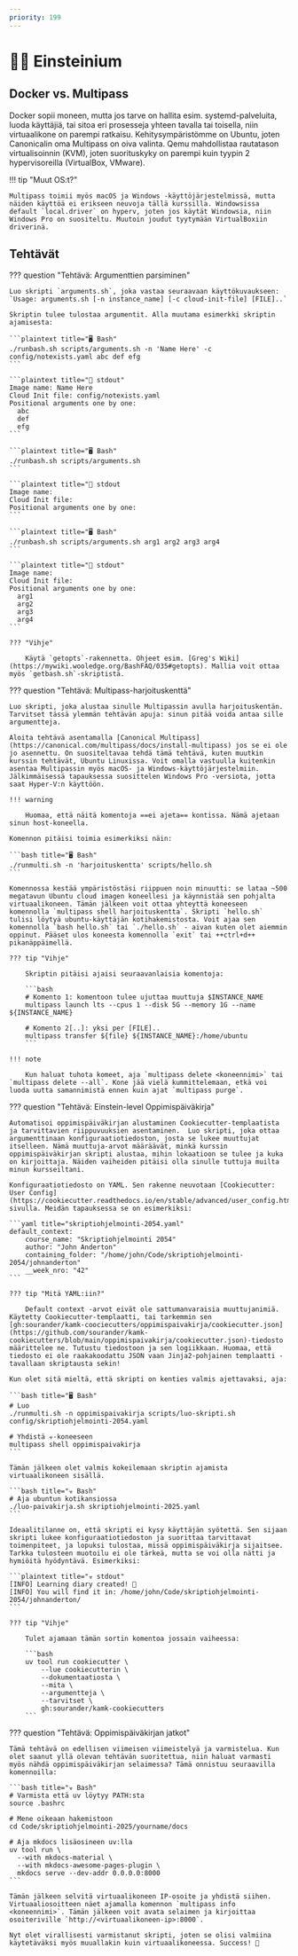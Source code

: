 ```yaml
---
priority: 199
---
```


# 👨‍🔬 Einsteinium

## Docker vs. Multipass

Docker sopii moneen, mutta jos tarve on hallita esim. systemd-palveluita, luoda käyttäjiä, tai sitoa eri prosesseja yhteen tavalla tai toisella, niin virtuaalikone on parempi ratkaisu. Kehitysympäristömme on Ubuntu, joten Canonicalin oma Multipass on oiva valinta. Qemu mahdollistaa rautatason virtualisoinnin (KVM), joten suorituskyky on parempi kuin tyypin 2 hypervisoreilla (VirtualBox, VMware).

!!! tip "Muut OS:t?"

    Multipass toimii myös macOS ja Windows -käyttöjärjestelmissä, mutta näiden käyttöä ei erikseen neuvoja tällä kurssilla. Windowsissa default `local.driver` on hyperv, joten jos käytät Windowsia, niin Windows Pro on suositeltu. Muutoin joudut tyytymään VirtualBoxiin driverinä.

## Tehtävät

??? question "Tehtävä: Argumenttien parsiminen"

    Luo skripti `arguments.sh`, joka vastaa seuraavaan käyttökuvaukseen: `Usage: arguments.sh [-n instance_name] [-c cloud-init-file] [FILE]..`
    
    Skriptin tulee tulostaa argumentit. Alla muutama esimerkki skriptin ajamisesta:

    ```plaintext title="🖥️ Bash"
    ./runbash.sh scripts/arguments.sh -n 'Name Here' -c config/notexists.yaml abc def efg
    ```

    ```plaintext title="🐳 stdout"
    Image name: Name Here
    Cloud Init file: config/notexists.yaml
    Positional arguments one by one: 
      abc
      def
      efg
    ```

    ```plaintext title="🖥️ Bash"
    ./runbash.sh scripts/arguments.sh
    ```

    ```plaintext title="🐳 stdout
    Image name:
    Cloud Init file:
    Positional arguments one by one: 
    ```

    ```plaintext title="🖥️ Bash"
    ./runbash.sh scripts/arguments.sh arg1 arg2 arg3 arg4
    ```

    ```plaintext title="🐳 stdout"
    Image name:
    Cloud Init file:
    Positional arguments one by one:
      arg1
      arg2
      arg3
      arg4
    ```

    ??? "Vihje"

        Käytä `getopts`-rakennetta. Ohjeet esim. [Greg's Wiki](https://mywiki.wooledge.org/BashFAQ/035#getopts). Mallia voit ottaa myös `getbash.sh`-skriptistä.


??? question "Tehtävä: Multipass-harjoituskenttä"

    Luo skripti, joka alustaa sinulle Multipassin avulla harjoituskentän. Tarvitset tässä ylemmän tehtävän apuja: sinun pitää voida antaa sille argumentteja.

    Aloita tehtävä asentamalla [Canonical Multipass](https://canonical.com/multipass/docs/install-multipass) jos se ei ole jo asennettu. On suositeltavaa tehdä tämä tehtävä, kuten muutkin kurssin tehtävät, Ubuntu Linuxissa. Voit omalla vastuulla kuitenkin asentaa Multipassin myös macOS- ja Windows-käyttöjärjestelmiin. Jälkimmäisessä tapauksessa suosittelen Windows Pro -versiota, jotta saat Hyper-V:n käyttöön.

    !!! warning

        Huomaa, että näitä komentoja ==ei ajeta== kontissa. Nämä ajetaan sinun host-koneella.

    Komennon pitäisi toimia esimerkiksi näin:

    ```bash title="🖥️ Bash"
    ./runmulti.sh -n 'harjoituskentta' scripts/hello.sh
    ```

    Komennossa kestää ympäristöstäsi riippuen noin minuutti: se lataa ~500 megatavun Ubuntu cloud imagen koneellesi ja käynnistää sen pohjalta virtuaalikoneen. Tämän jälkeen voit ottaa yhteyttä koneeseen komennolla `multipass shell harjoituskentta`. Skripti `hello.sh` tulisi löytyä ubuntu-käyttäjän kotihakemistosta. Voit ajaa sen komennolla `bash hello.sh` tai `./hello.sh` - aivan kuten olet aiemmin oppinut. Pääset ulos koneesta komennolla `exit` tai ++ctrl+d++ pikanäppäimellä.

    ??? tip "Vihje"

        Skriptin pitäisi ajaisi seuraavanlaisia komentoja:

        ```bash
        # Komento 1: komentoon tulee ujuttaa muuttuja $INSTANCE_NAME
        multipass launch lts --cpus 1 --disk 5G --memory 1G --name ${INSTANCE_NAME}

        # Komento 2[..]: yksi per [FILE]..
        multipass transfer ${file} ${INSTANCE_NAME}:/home/ubuntu
        ```

    !!! note

        Kun haluat tuhota komeet, aja `multipass delete <koneennimi>` tai `multipass delete --all`. Kone jää vielä kummittelemaan, etkä voi luoda uutta samannimistä ennen kuin ajat `multipass purge`.

??? question "Tehtävä: Einstein-level Oppimispäiväkirja"

    Automatisoi oppimispäiväkirjan alustaminen Cookiecutter-templaatista ja tarvittavien riippuvuuksien asentaminen.  Luo skripti, joka ottaa argumenttinaan konfiguraatiotiedoston, josta se lukee muuttujat itselleen. Nämä muuttuja-arvot määräävät, minkä kurssin oppimispäiväkirjan skripti alustaa, mihin lokaatioon se tulee ja kuka on kirjoittaja. Näiden vaiheiden pitäisi olla sinulle tuttuja muilta minun kursseiltani.

    Konfiguraatiotiedosto on YAML. Sen rakenne neuvotaan [Cookiecutter: User Config](https://cookiecutter.readthedocs.io/en/stable/advanced/user_config.html)-sivulla. Meidän tapauksessa se on esimerkiksi:

    ```yaml title="skriptiohjelmointi-2054.yaml"
    default_context:
        course_name: "Skriptiohjelmointi 2054"
        author: "John Anderton"
        containing_folder: "/home/john/Code/skriptiohjelmointi-2054/johnanderton"
        __week_nro: "42"
    ```

    ??? tip "Mitä YAML:iin?"
    
        Default context -arvot eivät ole sattumanvaraisia muuttujanimiä. Käytetty Cookiecutter-templaatti, tai tarkemmin sen [gh:sourander/kamk-coociecutters/oppimispaivakirja/cookiecutter.json](https://github.com/sourander/kamk-cookiecutters/blob/main/oppimispaivakirja/cookiecutter.json)-tiedosto määrittelee ne. Tutustu tiedostoon ja sen logiikkaan. Huomaa, että tiedosto ei ole raakakoodattu JSON vaan Jinja2-pohjainen templaatti - tavallaan skriptausta sekin!

    Kun olet sitä mieltä, että skripti on kenties valmis ajettavaksi, aja:

    ```bash title="🖥️ Bash"
    # Luo
    ./runmulti.sh -n oppimispaivakirja scripts/luo-skripti.sh config/skriptiohjelmointi-2054.yaml

    # Yhdistä ☣️-koneeseen
    multipass shell oppimispaivakirja
    ```

    Tämän jälkeen olet valmis kokeilemaan skriptin ajamista virtuaalikoneen sisällä.

    ```bash title="☣️ Bash"
    # Aja ubuntun kotikansiossa
    ./luo-paivakirja.sh skriptiohjelmointi-2025.yaml
    ```

    Ideaalitilanne on, että skripti ei kysy käyttäjän syötettä. Sen sijaan skripti lukee konfiguraatiotiedoston ja suorittaa tarvittavat toimenpiteet, ja lopuksi tulostaa, missä oppimispäiväkirja sijaitsee. Tarkka tulosteen muotoilu ei ole tärkeä, mutta se voi olla nätti ja hymiöitä hyödyntävä. Esimerkiksi:

    ```plaintext title="☣️ stdout"
    [INFO] Learning diary created! 🥳
    [INFO] You will find it in: /home/john/Code/skriptiohjelmointi-2054/johnanderton/
    ```

    ??? tip "Vihje"

        Tulet ajamaan tämän sortin komentoa jossain vaiheessa:

        ```bash
        uv tool run cookiecutter \
            --lue cookiecutterin \
            --dokumentaatiosta \
            --mita \
            --argumentteja \
            --tarvitset \
            gh:sourander/kamk-cookiecutters
        ```

??? question "Tehtävä: Oppimispäiväkirjan jatkot"

    Tämä tehtävä on edellisen viimeisen viimeistelyä ja varmistelua. Kun olet saanut yllä olevan tehtävän suoritettua, niin haluat varmasti myös nähdä oppimispäiväkirjan selaimessa? Tämä onnistuu seuraavilla komennoilla:

    ```bash title="☣️ Bash"
    # Varmista että uv löytyy PATH:sta
    source .bashrc 

    # Mene oikeaan hakemistoon
    cd Code/skriptiohjelmointi-2025/yourname/docs

    # Aja mkdocs lisäosineen uv:lla
    uv tool run \
      --with mkdocs-material \
      --with mkdocs-awesome-pages-plugin \
      mkdocs serve --dev-addr 0.0.0.0:8000
    ```

    Tämän jälkeen selvitä virtuaalikoneen IP-osoite ja yhdistä siihen. Virtuaaliosoitteen näet ajamalla komennon `multipass info <koneennimi>`. Tämän jälkeen voit avata selaimen ja kirjoittaa osoiteriville `http://<virtuaalikoneen-ip>:8000`.

    Nyt olet virallisesti varmistanut skripti, joten se olisi valmiina käytetäväksi myös muuallakin kuin virtuaalikoneessa. Success! 🎉